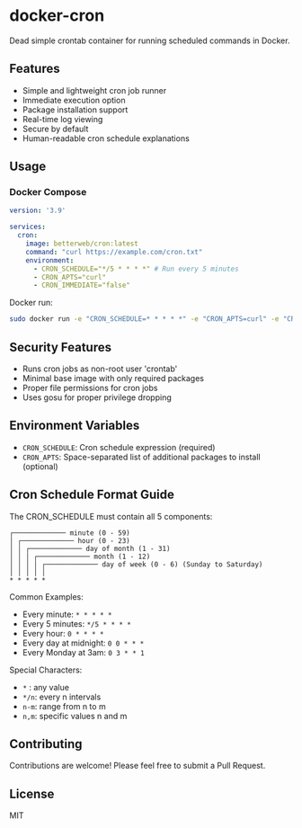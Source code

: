 # docker-cron
Dead simple crontab container for running scheduled commands in Docker.

## Features
- Simple and lightweight cron job runner
- Immediate execution option
- Package installation support
- Real-time log viewing
- Secure by default
- Human-readable cron schedule explanations

## Usage

### Docker Compose
```yaml
version: '3.9'

services:
  cron:
    image: betterweb/cron:latest
    command: "curl https://example.com/cron.txt"
    environment:
      - CRON_SCHEDULE="*/5 * * * *" # Run every 5 minutes
      - CRON_APTS="curl"
      - CRON_IMMEDIATE="false"
```  

Docker run:  
```sh
sudo docker run -e "CRON_SCHEDULE=* * * * *" -e "CRON_APTS=curl" -e "CRON_IMMEDIATE=false" betterweb/cron:latest "curl https://example.com/cron.txt"
```

## Security Features

- Runs cron jobs as non-root user 'crontab'
- Minimal base image with only required packages
- Proper file permissions for cron jobs
- Uses gosu for proper privilege dropping

## Environment Variables

- `CRON_SCHEDULE`: Cron schedule expression (required)
- `CRON_APTS`: Space-separated list of additional packages to install (optional)

## Cron Schedule Format Guide

The CRON_SCHEDULE must contain all 5 components:

    ┌───────────── minute (0 - 59)
    │ ┌───────────── hour (0 - 23)
    │ │ ┌───────────── day of month (1 - 31)
    │ │ │ ┌───────────── month (1 - 12)
    │ │ │ │ ┌───────────── day of week (0 - 6) (Sunday to Saturday)
    │ │ │ │ │
    * * * * *

Common Examples:
- Every minute: `* * * * *`
- Every 5 minutes: `*/5 * * * *`
- Every hour: `0 * * * *`
- Every day at midnight: `0 0 * * *`
- Every Monday at 3am: `0 3 * * 1`

Special Characters:
- `*` : any value
- `*/n`: every n intervals
- `n-m`: range from n to m
- `n,m`: specific values n and m

## Contributing
Contributions are welcome! Please feel free to submit a Pull Request.

## License
MIT 
